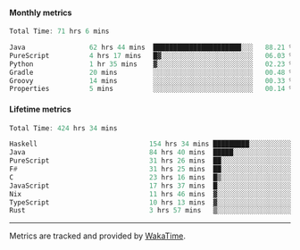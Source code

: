 #### Monthly metrics
<!--START_SECTION:wakamonthly-->

```asm
Total Time: 71 hrs 6 mins

Java                62 hrs 44 mins  ██████████████████████░░░   88.21 %
PureScript          4 hrs 17 mins   █▓░░░░░░░░░░░░░░░░░░░░░░░   06.03 %
Python              1 hr 35 mins    ▓░░░░░░░░░░░░░░░░░░░░░░░░   02.23 %
Gradle              20 mins         ░░░░░░░░░░░░░░░░░░░░░░░░░   00.48 %
Groovy              14 mins         ░░░░░░░░░░░░░░░░░░░░░░░░░   00.33 %
Properties          5 mins          ░░░░░░░░░░░░░░░░░░░░░░░░░   00.14 %
```

<!--END_SECTION:wakamonthly-->
#### Lifetime metrics
<!--START_SECTION:wakalifetime-->

```asm
Total Time: 424 hrs 34 mins

Haskell                            154 hrs 34 mins █████████░░░░░░░░░░░░░░░░   36.30 %
Java                               84 hrs 40 mins  █████░░░░░░░░░░░░░░░░░░░░   19.89 %
PureScript                         31 hrs 26 mins  ██░░░░░░░░░░░░░░░░░░░░░░░   07.38 %
F#                                 31 hrs 25 mins  ██░░░░░░░░░░░░░░░░░░░░░░░   07.38 %
C                                  23 hrs 16 mins  █▒░░░░░░░░░░░░░░░░░░░░░░░   05.47 %
JavaScript                         17 hrs 37 mins  █░░░░░░░░░░░░░░░░░░░░░░░░   04.14 %
Nix                                11 hrs 46 mins  ▓░░░░░░░░░░░░░░░░░░░░░░░░   02.77 %
TypeScript                         10 hrs 13 mins  ▓░░░░░░░░░░░░░░░░░░░░░░░░   02.40 %
Rust                               3 hrs 57 mins   ▒░░░░░░░░░░░░░░░░░░░░░░░░   00.93 %
```

<!--END_SECTION:wakalifetime-->

---

Metrics are tracked and provided by [WakaTime](https://github.com/athul/waka-readme).
